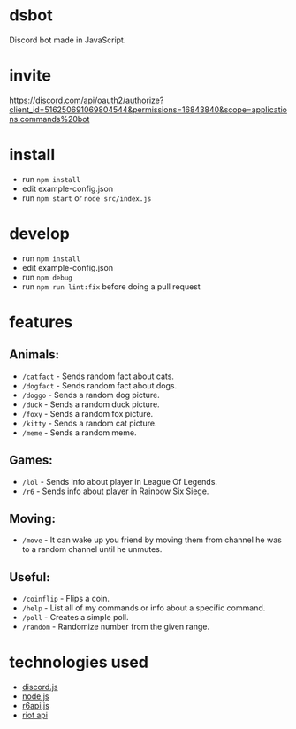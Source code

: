# dsbot

Discord bot made in JavaScript.

# invite

https://discord.com/api/oauth2/authorize?client_id=516250691069804544&permissions=16843840&scope=applications.commands%20bot

# install

* run `npm install`
* edit example-config.json
* run `npm start` or `node src/index.js`

# develop

* run `npm install`
* edit example-config.json
* run `npm debug`
* run `npm run lint:fix` before doing a pull request

# features

## Animals:

* `/catfact` - Sends random fact about cats.
* `/dogfact` - Sends random fact about dogs.
* `/doggo` - Sends a random dog picture.
* `/duck` - Sends a random duck picture.
* `/foxy` - Sends a random fox picture.
* `/kitty` - Sends a random cat picture.
* `/meme` - Sends a random meme.

## Games:

* `/lol` - Sends info about player in League Of Legends.
* `/r6` - Sends info about player in Rainbow Six Siege.

## Moving:

* `/move` - It can wake up you friend by moving them from channel he was to a random channel until he unmutes.

## Useful:

* `/coinflip` - Flips a coin.
* `/help` - List all of my commands or info about a specific command.
* `/poll` - Creates a simple poll.
* `/random` - Randomize number from the given range.

# technologies used

* [discord.js](https://discord.js.org/#/)
* [node.js](https://nodejs.org/en/)
* [r6api.js](https://npmjs.com/package/r6api.js)
* [riot api](https://developer.riotgames.com/)
